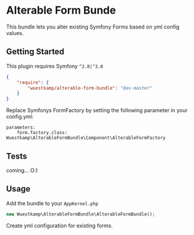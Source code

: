 Alterable Form Bunde
==============

This bundle lets you alter existing Symfony Forms based on yml config values.

Getting Started
-------
This plugin requires Symfony `^2.8|^3.0`

```JSON
{
    "require": {
        "wuestkamp/alterable-form-bundle": "dev-master"
    }
}
```

Replace Symfonys FormFactory by setting the following parameter in your config.yml:

```YML
parameters:
    form.factory.class: Wuestkamp\AlterableFormBundle\Component\AlterableFormFactory
```



Tests
-------
coming... O:)

Usage
-------
Add the bundle to your `AppKernel.php`

```php
new Wuestkamp\AlterableFormBundle\AlterableFormBundle();
```

Create yml configuration for existing forms.